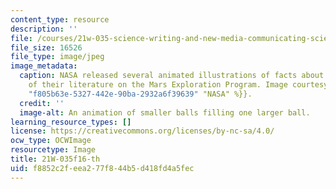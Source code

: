 ```yaml
---
content_type: resource
description: ''
file: /courses/21w-035-science-writing-and-new-media-communicating-science-to-the-public-fall-2016/f8852c2feea277f844b5d418fd4a5fec_21W-035f16-th.jpg
file_size: 16526
file_type: image/jpeg
image_metadata:
  caption: NASA released several animated illustrations of facts about Mars as part
    of their literature on the Mars Exploration Program. Image courtesy of {{% resource_link
    "f805b63e-5327-442e-90ba-2932a6f39639" "NASA" %}}.
  credit: ''
  image-alt: An animation of smaller balls filling one larger ball.
learning_resource_types: []
license: https://creativecommons.org/licenses/by-nc-sa/4.0/
ocw_type: OCWImage
resourcetype: Image
title: 21W-035f16-th
uid: f8852c2f-eea2-77f8-44b5-d418fd4a5fec
---
```

